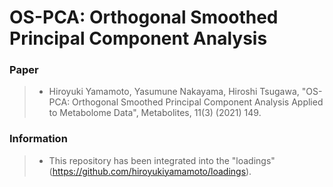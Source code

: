OS-PCA: Orthogonal Smoothed Principal Component Analysis
================

### Paper

>   - Hiroyuki Yamamoto, Yasumune Nakayama, Hiroshi Tsugawa, "OS-PCA: Orthogonal Smoothed Principal Component Analysis Applied to Metabolome Data", Metabolites, 11(3) (2021) 149.

### Information

>   - This repository has been integrated into the "loadings" (https://github.com/hiroyukiyamamoto/loadings).

